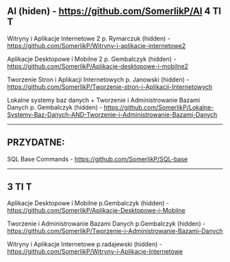 AI (hiden) - https://github.com/SomerlikP/AI
4 TI T
---

Witryny i Aplikacje Internetowe 2 p. Rymarczuk (hidden) - https://github.com/SomerlikP/Witryny-i-aplikacje-internetowe2

Aplikacje Desktopowe i Mobilne 2 p. Gembalczyk (hidden) - https://github.com/SomerlikP/Aplikacje-desktopowe-i-mobilne2

Tworzenie Stron i Aplikacji Internetowych p. Janowski (hidden) - https://github.com/SomerlikP/Tworzenie-stron-i-Aplikacji-Internetowych

Lokalne systemy baz danych + Tworzenie i Administrowanie Bazami Danych p. Gembalczyk (hidden) - https://github.com/SomerlikP/Lokalne-Systemy-Baz-Danych-AND-Tworzenie-i-Administrowanie-Bazami-Danych
***

PRZYDATNE:
---
SQL Base Commands - https://github.com/SomerlikP/SQL-base
***



3 TI T
---

Aplikacje Desktopowe i Mobilne p.Gembalczyk (hidden) - https://github.com/SomerlikP/Aplikacje-Desktopowe-i-Mobilne

Tworzenie i Administrowanie Bazami Danych p.Gembalczyk (hidden) - https://github.com/SomerlikP/Tworzenie-i-Administrowanie-Bazami-Danych

Witryny i Aplikacje Internetowe p.radajewski (hidden) - https://github.com/SomerlikP/Witryny-i-Aplikacje-Internetowe
